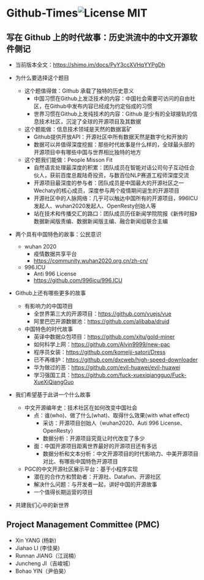 # Github-Times![License MIT](https://img.shields.io/github/license/rickyyin98/Github-times)


## 写在 Github 上的时代故事：历史洪流中的中文开源软件侧记


- 当前版本全文：https://shimo.im/docs/PyY3ccXVHqYYPgDh

- 为什么要选择这个题目
	- 这个题值得做：Github 承载了独特的历史意义
		- 中国习惯在Github上发泛技术的内容：中国社会需要可访问的自由社区，在Github中发布内容已经成为约定俗成的习惯
		- 世界习惯在Github上发纯技术的内容：Github 是少有的全球接轨的信息技术社区，沉淀了全球的开源项目及其数据
	- 这个题能做：信息技术领域是天然的数据富矿
		- Github提供开放API：开源社区中所有数据天然是数字化和开放的
		- 数据可以并值得深度挖掘：那些时代故事是什么样的，全球最头部的开源项目中有哪些中国与世界相比独特的地方
	- 这个题我们能做：People Misson Fit
		- 自然语言处理最深度的积累：团队成员在智能对话公司句子互动任合伙人，获前百度总裁陆奇投资，与数百位NLP赛道工程师深度交流
		- 开源项目最深度的参与者：团队成员是中国最大的开源社区之一Wechaty的核心成员，深度参与两个疫情期间诞生的开源项目
		- 开源社区中的人脉网络：几乎可以触达中国所有的开源项目，996ICU发起人、wuhan2020发起人、OpenResty创始人等
		- 站在技术和传播交汇的路口：团队成员历任新闻学院院报《新传时报》数据新闻版责编、数据新闻版主编、融合新闻组联合主编


- 两个具有中国特色的故事：公民意识
	- wuhan 2020
		- 	疫情数据共享平台
		-  https://community.wuhan2020.org.cn/zh-cn/
	-  996.ICU
		-  Anti 996 License
		-  https://github.com/996icu/996.ICU

- Github上还有哪些更多的故事
	- 有影响力的中国项目
		- 全世界第三大的开源项目：https://github.com/vuejs/vue
		- 阿里巴巴开源数据池：https://github.com/alibaba/druid
	- 中国特色的时代故事
		- 英译中数据众包项目：https://github.com/xitu/gold-miner
		- 如何科学上网：https://github.com/Alvin9999/new-pac
		- 程序员女装：https://github.com/komeiji-satori/Dress
		- 已不再维护：https://github.com/dxcweb/high-speed-downloader
		- 华为做过的恶：https://github.com/evil-huawei/evil-huawei
		- 学习强国工具：https://github.com/fuck-xuexiqiangguo/Fuck-XueXiQiangGuo

- 我们希望基于此讲一个什么故事
	- 中文开源编年史：技术社区在如何改变中国社会
		- 点：谁(who)、做了什么(what)、取得什么效果(with what effect)
			- 采访：开源项目创始人（wuhan2020、Auti 996 License、OpenResty）
			- 数据分析：开源项目究竟让时代改变了多少
		- 面：中国开源项目距离世界最好的开源项目还有多远
			- 数据分析和文本分析：中文开源项目的时代影响力、中美开源项目对比、有哪些中国特色开源项目
	- PGC的中文开源社区展示平台：基于小程序实现
		- 潜在的合作方和赞助者：开源社、Datafun、开源社区
		- 解决什么问题：与开发者一起，讲好中国的开源故事
		- 一个值得长期运营的项目

- 共建我们心中的新世界


## Project Management Committee (PMC)

- Xin YANG (杨新)
- Jiahao LI (李佳昊)
- Runnan JIANG（江润楠）
- Juncheng JI（吉峻城）
- Bohao YIN（尹伯昊）
